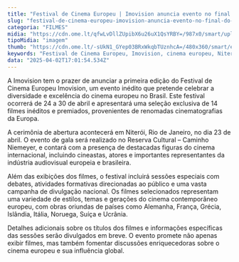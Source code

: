 ```yaml
---
title: "Festival de Cinema Europeu | Imovision anuncia evento no final do mês"
slug: "festival-de-cinema-europeu-imovision-anuncia-evento-no-final-do-ms"
categoria: "FILMES"
midia: "https://cdn.ome.lt/qfwLvDllZUpibX6u26uX1QsYRBY=/987x0/smart/uploads/conteudo/fotos/Snapins.ai_487693847_18488763112002450_7876697723922641153_n_1080.jpg"
tipoMidia: "imagem"
thumb: "https://cdn.ome.lt/-sUkN1_GYep03BRxWkqbTUznhcA=/480x360/smart/extras/conteudos/Snapins.ai_487693847_18488763112002450_7876697723922641153_n_1080.jpg"
keywords: "Festival de Cinema Europeu, Imovision, cinema europeu, Niterói, filmes inéditos"
data: "2025-04-02T17:01:54.534Z"
---
```


A Imovision tem o prazer de anunciar a primeira edição do Festival de Cinema Europeu Imovision, um evento inédito que pretende celebrar a diversidade e excelência do cinema europeu no Brasil. Este festival ocorrerá de 24 a 30 de abril e apresentará uma seleção exclusiva de 14 filmes inéditos e premiados, provenientes de renomadas cinematografias da Europa.

A cerimônia de abertura acontecerá em Niterói, Rio de Janeiro, no dia 23 de abril. O evento de gala será realizado no Reserva Cultural – Caminho Niemeyer, e contará com a presença de destacadas figuras do cinema internacional, incluindo cineastas, atores e importantes representantes da indústria audiovisual europeia e brasileira.

Além das exibições dos filmes, o festival incluirá sessões especiais com debates, atividades formativas direcionadas ao público e uma vasta campanha de divulgação nacional. Os filmes selecionados representam uma variedade de estilos, temas e gerações do cinema contemporâneo europeu, com obras oriundas de países como Alemanha, França, Grécia, Islândia, Itália, Noruega, Suíça e Ucrânia.

Detalhes adicionais sobre os títulos dos filmes e informações específicas das sessões serão divulgados em breve. O evento promete não apenas exibir filmes, mas também fomentar discussões enriquecedoras sobre o cinema europeu e sua influência global.